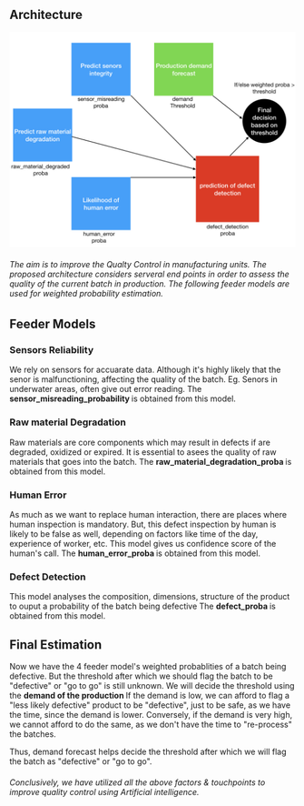 ## Architecture

![Architecture](https://github.com/aniket-somwanshi/ai-based-quality-control/blob/master/Resources/architecture.jpeg)

###### The aim is to improve the Qualty Control in manufacturing units. The proposed architecture considers serveral end points in order to assess the quality of the current batch in production. The following feeder models are used for weighted probability estimation.

## Feeder Models
### Sensors Reliability
We rely on sensors for accuarate data. Although it's highly likely that the senor is malfunctioning, affecting the quality of the batch. Eg. Senors in underwater areas, often give out error reading. 
The <b> sensor_misreading_probability </b> is obtained from this model.

### Raw material Degradation
Raw materials are core components which may result in defects if are degraded, oxidized or expired. It is essential to asees the quality of raw materials that goes into the batch.
The <b> raw_material_degradation_proba </b> is obtained from this model.

### Human Error
As much as we want to replace human interaction, there are places where human inspection is mandatory. But, this defect inspection by human is likely to be false as well, depending on factors like time of the day, experience of worker, etc. This model gives us confidence score of the human's call.
The <b> human_error_proba </b> is obtained from this model.

### Defect Detection
This model analyses the composition, dimensions, structure of the product to ouput a probability of the batch being defective
 The <b> defect_proba </b> is obtained from this model.

## Final Estimation
Now we have the 4 feeder model's weighted probablities of a batch being defective. But the threshold after which we should flag the batch to be "defective" or "go to go" is still unknown.
We will decide the threshold using the <b> demand of the production </b> If the demand is low, we can afford to flag a "less likely defective" product to be "defective", just to be safe, as we have the time, since the demand is lower. Conversely, if the demand is very high, we cannot afford to do the same, as we don't have the time to "re-process" the batches. 


Thus, demand forecast helps decide the threshold after which we will flag the batch as "defective" or "go to go".



###### Conclusively, we have utilized all the above factors & touchpoints to improve quality control using Artificial intelligence.
